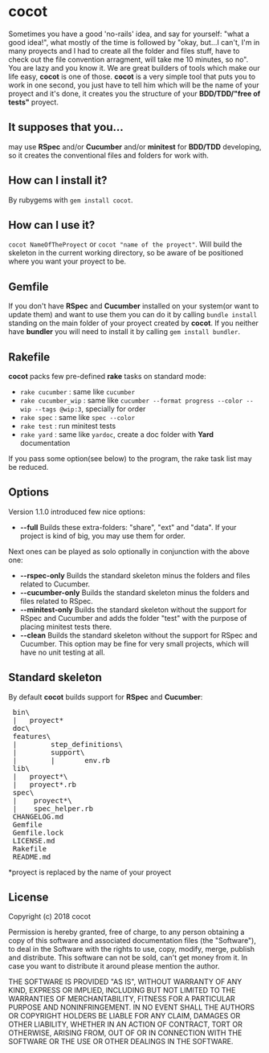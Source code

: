 cocot
=====

 Sometimes you have a good 'no-rails' idea, and say for yourself: "what a good idea!", what mostly of the time is followed by "okay, but...I can't, I'm in many proyects and I had to create all the folder and files stuff, have to check out the file convention arragment, will take me 10 minutes, so no". You are lazy and you know it. We are great builders of tools which make our life easy, **cocot** is one of those. **cocot** is a very simple tool that puts you to work in one second, you just have to tell him which will be the name of your proyect and it's done, it creates you the structure of your **BDD/TDD/"free of tests"** proyect.

It supposes that you...
-----------------------

 may use **RSpec** and/or **Cucumber** and/or **minitest** for **BDD/TDD** developing, so it creates the conventional files and folders for work with.

How can I install it?
-----------------

 By rubygems with `gem install cocot`.

How can I use it?
-----------------

 `cocot NameOfTheProyect` or `cocot "name of the proyect"`. Will build the skeleton in the current working directory, so be aware of be positioned where you want your proyect to be.

Gemfile
-------

  If you don't have **RSpec** and **Cucumber** installed on your system(or want to update them) and want to use them you can do it by calling `bundle install` standing on the main folder of your proyect created by **cocot**. If you neither have **bundler** you will need to install it by calling `gem install bundler`.

Rakefile
--------

**cocot** packs few pre-defined **rake** tasks on standard mode:

* `rake cucumber` : same like `cucumber`
* `rake cucumber_wip` : same like `cucumber --format progress --color --wip --tags @wip:3`, specially for order
* `rake spec` : same like `spec --color`
* `rake test` : run minitest tests
* `rake yard` : same like `yardoc`, create a doc folder with **Yard** documentation

If you pass some option(see below) to the program, the rake task list may be reduced.

Options
-------

Version 1.1.0 introduced few nice options:

* **--full** Builds these extra-folders: "share", "ext" and "data". If your project is kind of big, you may use them for order.

Next ones can be played as solo optionally in conjunction with the above one:

* **--rspec-only** Builds the standard skeleton minus the folders and files related to Cucumber.
* **--cucumber-only** Builds the standard skeleton minus the folders and files related to RSpec.
* **--minitest-only** Builds the standard skeleton without the support for RSpec and Cucumber and adds the folder "test" with the purpose of placing minitest tests there.
* **--clean** Builds the standard skeleton without the support for RSpec and Cucumber. This option may be fine for very small projects, which will have no unit testing at all.

Standard skeleton
-----------------

 By default **cocot** builds support for **RSpec** and **Cucumber**:

<pre>
 bin\
 |   proyect*
 doc\
 features\
 |        step_definitions\
 |        support\
 |        |       env.rb
 lib\
 |   proyect*\
 |   proyect*.rb
 spec\
 |    proyect*\
 |    spec_helper.rb
 CHANGELOG.md
 Gemfile
 Gemfile.lock
 LICENSE.md
 Rakefile
 README.md
</pre>

 *proyect is replaced by the name of your proyect

License
-------

Copyright (c) 2018 cocot

 Permission is hereby granted, free of charge, to any person obtaining a copy of
this software and associated documentation files (the "Software"), to deal in
the Software with the rights to use, copy, modify, merge, publish and distribute.
 This software can not be sold, can't get money from it. In case you want to 
distribute it around please mention the author.

 THE SOFTWARE IS PROVIDED "AS IS", WITHOUT WARRANTY OF ANY KIND, EXPRESS OR
IMPLIED, INCLUDING BUT NOT LIMITED TO THE WARRANTIES OF MERCHANTABILITY, FITNESS
FOR A PARTICULAR PURPOSE AND NONINFRINGEMENT. IN NO EVENT SHALL THE AUTHORS OR
COPYRIGHT HOLDERS BE LIABLE FOR ANY CLAIM, DAMAGES OR OTHER LIABILITY, WHETHER
IN AN ACTION OF CONTRACT, TORT OR OTHERWISE, ARISING FROM, OUT OF OR IN
CONNECTION WITH THE SOFTWARE OR THE USE OR OTHER DEALINGS IN THE SOFTWARE.
